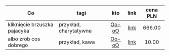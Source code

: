 | Co                           | tagi                   |     kto     |    link    | cena PLN |
|------------------------------|------------------------|:-----------:|:----------:|:--------:|
| kliknięcie brzuszka pajacyka | przykład, charytatywne | [Oo-oO][u1] | [link][a1] |  666.00  |
| albo zrob cos dobrego        | przykład, kawa         | [Oo-oO][u1] | [link][a2] |  10.00   |


[u1]: https://wykop.pl/ludzie/Oo-oO

[a1]: https://o-ovo-o.github.io/ogloszonka/data/data/1.html
[a2]: https://o-ovo-o.github.io/ogloszonka/data/data/2/2.html

